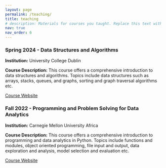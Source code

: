 ```yaml
---
layout: page
permalink: /teaching/
title: teaching
# description: Materials for courses you taught. Replace this text with your description.
nav: true
nav_order: 6
---
```


### Spring 2024 - Data Structures and Algorithms

**Institution:** University College Dublin

**Course Description:** This course offers a comprehensive introduction to data structures and algorithms. Topics include data structures such as arrays, stacks, queues, and graphs, sorting and graph traversal algorithms etc.

[Course Website](https://hub.ucd.ie/usis/!W_HU_MENU.P_PUBLISH?p_tag=MODULE&MODULE=COMP20230)

### Fall 2022 - Programming and Problem Solving for Data Analytics

**Institution:** Carnegie Mellon University Africa

**Course Description:** This course offers a comprehensive introduction to programming and data analytics in Python. Topics include functions and modules, object oriented programming, file input and output, data exploration and analysis, model selection and evaluation etc.

[Course Website](https://www.africa.engineering.cmu.edu/academics/courses/04-638.html)
